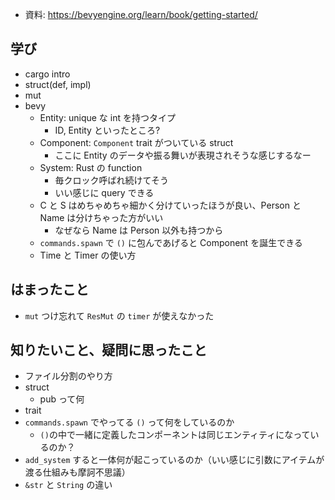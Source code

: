- 資料: https://bevyengine.org/learn/book/getting-started/

## 学び

- cargo intro
- struct(def, impl)
- mut
- bevy
  - Entity: unique な int を持つタイプ
    - ID, Entity といったところ?
  - Component: `Component` trait がついている struct
    - ここに Entity のデータや振る舞いが表現されそうな感じするなー
  - System: Rust の function
    - 毎クロック呼ばれ続けてそう
    - いい感じに query できる
  - C と S はめちゃめちゃ細かく分けていったほうが良い、Person と Name は分けちゃった方がいい
    - なぜなら Name は Person 以外も持つから
  - `commands.spawn` で `()` に包んであげると Component を誕生できる
  - Time と Timer の使い方

## はまったこと

- `mut` つけ忘れて `ResMut` の `timer` が使えなかった

## 知りたいこと、疑問に思ったこと

- ファイル分割のやり方
- struct
  - pub って何
- trait
- `commands.spawn` でやってる `()` って何をしているのか
  - `()`の中で一緒に定義したコンポーネントは同じエンティティになっているのか？
- `add_system` すると一体何が起こっているのか（いい感じに引数にアイテムが渡る仕組みも摩訶不思議）
- `&str` と `String` の違い
